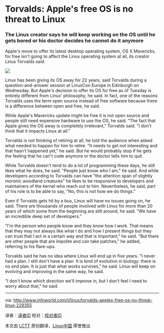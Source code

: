 Torvalds: Apple's free OS is no threat to Linux
================================================================================
### The Linux creator says he will keep working on the OS until he gets bored or his doctor decides he cannot do it anymore ###

Apple's move to offer its latest desktop operating system, OS X Mavericks, for free isn't going to affect the Linux operating system at all, its creator Linus Torvalds said.

![](http://photos.pcpro.co.uk/images/front_picture_library_PC_Pro/dir_402/it_photo_201031_52.jpg)

Linux has been giving its OS away for 22 years, said Torvalds during a question-and-answer session at LinuxCon Europe in Edinburgh on Wednesday. But Apple's decision to offer its OS for free as of Tuesday is entirely different from Linux' philosophy, he said. In fact, one of the reasons Torvalds uses the term open source instead of free software because there is a difference between open and free, he said.

While Apple's Mavericks update might be free it is not open source and people still need expensive hardware to use the OS, he said. "The fact that Apple gives the OS away is completely irrelevant," Torvalds said. "I don't think that it impacts Linux at all."

Torvalds is not thinking of retiring at all, he told the audience when asked what needed to happen for him to retire. "It needs to get not interesting and that hasn't happened yet," he said. But he would probably stop if he gets the feeling that he can't code anymore or the doctor tells him to quit.

While Torvalds doesn't tend to do a lot of programming these days, he still likes what he does, he said. "People just know who I am," he said. And while developers according to Torvalds can have "the attention span of slightly moronic woodland creatures" he likes to be responsive to developers and maintainers of the kernel who reach out to him. Nevertheless, he said, part of his role is to be able to say, "No, this is not how we do things."

Even if Torvalds gets hit by a bus, Linux will have no issues going on, he said. There are thousands of people involved with Linux for more than 20 years of which some from the beginning are still around, he said. "We have an incredible deep set of developers."

"I'm the person who people know and they know how I work. That means that they may not always like what I do and how I present things but they can trust that I act in a certain way and that is important," he said. "But there are other people that are impolite and can take patches," he added, referring to his flare-ups.

Torvalds said he has no idea where Linux will end up in five years. "I never had a plan. I still don't have a plan. It is kind of evolution in biology: there is no end plan. It is just that what works survives," he said. Linux will keep on evolving and improving in the same way, he said.

"I don't know which direction we'll improve in, but I don't feel I need to worry about that," he said.

--------------------------------------------------------------------------------

via: http://www.infoworld.com/t/linux/torvalds-apples-free-os-no-threat-linux-229355

译者：[译者ID](https://github.com/译者ID) 校对：[校对者ID](https://github.com/校对者ID)

本文由 [LCTT](https://github.com/LCTT/TranslateProject) 原创翻译，[Linux中国](http://linux.cn/) 荣誉推出